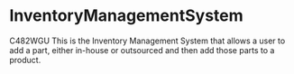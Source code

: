 # InventoryManagementSystem
C482WGU
This is the Inventory Management System that allows a user to add a part, either in-house or outsourced and then add those parts to a product.
